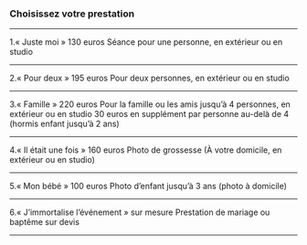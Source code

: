 
<article>
   <h3>Choisissez votre prestation</h3>
   <hr>
   <p> 1.« Juste moi » 130 euros
Séance pour une personne, en extérieur ou en studio<br />
<hr>
 2.« Pour deux » 195 euros
Pour deux personnes, en extérieur ou en studio<br />
<hr>
 3.« Famille » 220 euros
Pour la famille ou les amis jusqu’à 4 personnes, en extérieur ou en studio
30 euros en supplément par personne au-delà de 4 (hormis enfant jusqu’à 2 ans)<br />
<hr>
 4.« Il était une fois » 160 euros
Photo de grossesse (À votre domicile, en extérieur ou en studio)<br />
<hr>
 5.« Mon bébé » 100 euros
Photo d’enfant jusqu’à 3 ans (photo à domicile)<br />
<hr>
 6.« J’immortalise l’événement » sur mesure
Prestation de mariage ou baptême sur devis</p>
<hr>
   </article>